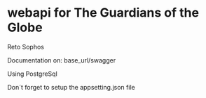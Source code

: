 # webapi for The Guardians of the Globe 

Reto Sophos

Documentation on: base_url/swagger

Using PostgreSql

Don´t forget to setup the appsetting.json file
